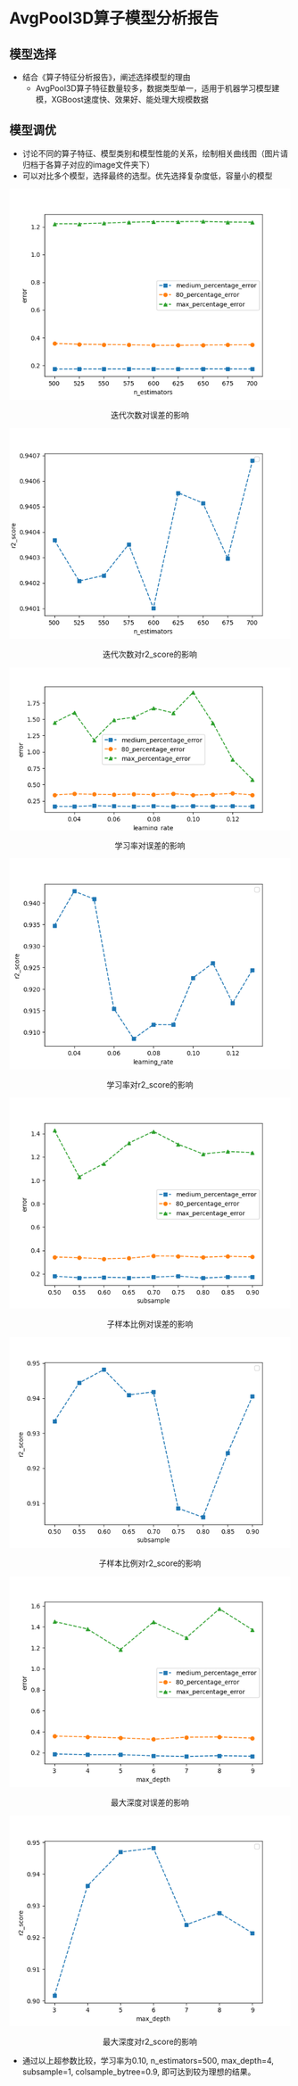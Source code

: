 # AvgPool3D算子模型分析报告
## 模型选择
+ 结合《算子特征分析报告》，阐述选择模型的理由
  + AvgPool3D算子特征数量较多，数据类型单一，适用于机器学习模型建模，XGBoost速度快、效果好、能处理大规模数据
## 模型调优
+ 讨论不同的算子特征、模型类别和模型性能的关系，绘制相关曲线图（图片请归档于各算子对应的image文件夹下）
+ 可以对比多个模型，选择最终的选型。优先选择复杂度低，容量小的模型

![Alt](image/迭代次数对误差的影响.png)

<center>迭代次数对误差的影响</center>

![Alt](image/迭代次数对r2_score的影响.png)

<center>迭代次数对r2_score的影响</center>

![Alt](image/学习率对误差的影响.png)

<center>学习率对误差的影响</center>

![Alt](image/学习率对r2_score的影响.png)

<center>学习率对r2_score的影响</center>

![Alt](image/子样本比例对误差的影响.png)

<center>子样本比例对误差的影响</center>

![Alt](image/子样本比例对r2_score的影响.png)

<center>子样本比例对r2_score的影响</center>

![Alt](image/最大深度对误差的影响.png)

<center>最大深度对误差的影响</center>

![Alt](image/最大深度对r2_score的影响.png)

<center>最大深度对r2_score的影响</center>

  + 通过以上超参数比较，学习率为0.10, n_estimators=500, max_depth=4, subsample=1, colsample_bytree=0.9, 即可达到较为理想的结果。